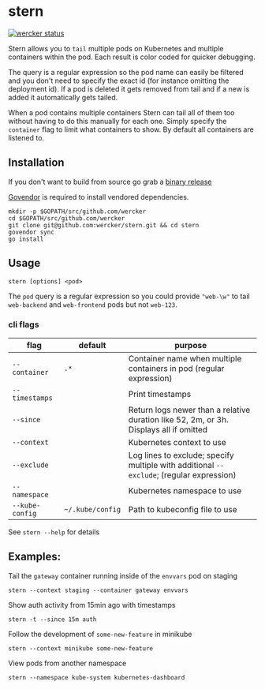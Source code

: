 # stern

[![wercker status](https://app.wercker.com/status/fb1ed340ffed75c22dc301c38ab0893c/s/master "wercker status")](https://app.wercker.com/project/byKey/fb1ed340ffed75c22dc301c38ab0893c)

Stern allows you to `tail` multiple pods on Kubernetes and multiple containers
within the pod. Each result is color coded for quicker debugging.

The query is a regular expression so the pod name can easily be filtered and
you don't need to specify the exact id (for instance omitting the deployment
id). If a pod is deleted it gets removed from tail and if a new is added it
automatically gets tailed.

When a pod contains multiple containers Stern can tail all of them too without
having to do this manually for each one. Simply specify the `container` flag to
limit what containers to show. By default all containers are listened to.

## Installation

If you don't want to build from source go grab a [binary release](https://github.com/wercker/stern/releases)

[Govendor](https://github.com/kardianos/govendor) is required to install vendored dependencies.

```
mkdir -p $GOPATH/src/github.com/wercker
cd $GOPATH/src/github.com/wercker
git clone git@github.com:wercker/stern.git && cd stern
govendor sync
go install
```

## Usage

```
stern [options] <pod>
```

The `pod` query is a regular expression so you could provide `"web-\w"` to tail
`web-backend` and `web-frontend` pods but not `web-123`.

### cli flags

| flag            | default          | purpose                                                                                  |
|-----------------|------------------|------------------------------------------------------------------------------------------|
| `--container`   | `.*`             | Container name when multiple containers in pod (regular expression)                      |
| `--timestamps`  |                  | Print timestamps                                                                         |
| `--since`       |                  | Return logs newer than a relative duration like 52, 2m, or 3h. Displays all if omitted   |
| `--context`     |                  | Kubernetes context to use                                                                |
| `--exclude`     |                  | Log lines to exclude; specify multiple with additional `--exclude`; (regular expression) |
| `--namespace`   |                  | Kubernetes namespace to use                                                              |
| `--kube-config` | `~/.kube/config` | Path to kubeconfig file to use                                                           |

See `stern --help` for details

## Examples:

Tail the `gateway` container running inside of the `envvars` pod on staging
```
stern --context staging --container gateway envvars
```

Show auth activity from 15min ago with timestamps
```
stern -t --since 15m auth
```

Follow the development of `some-new-feature` in minikube
```
stern --context minikube some-new-feature
```

View pods from another namespace
```
stern --namespace kube-system kubernetes-dashboard
```
